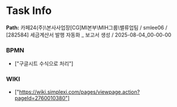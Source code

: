 # Task Info

**Path:** 카페24(주)\본사사업장\[CG]MI본부\MIH그룹\밸류업팀 / smlee06 / [282584] 세금계산서 발행 자동화 _ 보고서 생성 / 2025-08-04_00-00-00

### BPMN
- ["구글시트 수식으로 처리"]

### WIKI
- ["https://wiki.simplexi.com/pages/viewpage.action?pageId=2760010380"]

